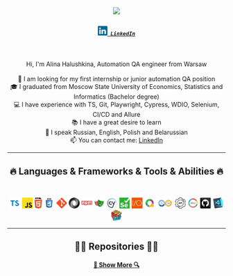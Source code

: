 <h1 align="center">
  <a href="https://git.io/typing-svg">
    <img src="https://readme-typing-svg.herokuapp.com/?lines=Hello,+There!+👋;I+am+Alina+Halushkina;Nice+to+meet+you!&center=true&size=30">
  </a>
</h1>

<h5 align="center">
  <code><a href="https://www.linkedin.com/in/alina-halushkina-696373104/" title="LinkedIn Profile"><img width="22" src="images/linkedin.svg"> LinkedIn</a></code>
</h5>
<br>
<p align="center">
  Hi, I'm Alina Halushkina, Automation QA engineer from Warsaw
  <br>
  <br>
  🔎 I am looking for my first internship or junior automation QA position
  <br>
  🎓 I graduated from Moscow State University of Economics, Statistics and Informatics (Bachelor degree)
  <br>
  💻 I have experience with TS, Git, Playwright, Cypress, WDIO, Selenium, CI/CD and Allure
  <br>
  📚 I have a great desire to learn
  <br>
  💬 I speak Russian, English, Polish and Belarussian
  <br>
  📫 You can contact me: <a href="https://www.linkedin.com/in/alina-halushkina-696373104/">LinkedIn</a>
</p>

<hr>
<h2 align="center">🔥 Languages & Frameworks & Tools & Abilities 🔥</h2>
<br>
<p align="center">
    <code><img title="TypeScript" height="25" src="images/typescript.svg"></code>
    <code><img title="Javascript" height="25" src="images/javascript.svg"></code>
    <code><img title="HTML5" height="25" src="images/html5.svg"></code>
    <code><img title="CSS" height="25" src="images/css.svg"></code>
    <code><img title="Git" height="25" src="images/git-original.svg"></code>
    <code><img title="JSON" height="25" src="images/json.svg"></code>
    <code><img title="npm" height="25" src="images/npm.svg"></code>
    <code><img title="Playwright" height="25" src="images/playwright.svg"></code>
    <code><img title="Cypress" height="25" src="images/cy.jpeg"></code>
    <code><img title="Selenium" height="25" src="images/selenium.svg"></code>
    <code><img title="WDIO" height="25" src="images/wdio.png"></code>
    <code><img title="Allure" height="25" src="images/allure.png"></code>
    <code><img title="CI/CD" height="25" src="images/cicd.png"></code>
    <code><img title="API" height="25" src="images/api.svg"></code>
    <code><img title="SDLC" height="25" src="images/sdlc.png"></code>
    <code><img title="GitHub" height="25" src="images/github.svg"></code>
    <code><img title="Visual Studio Code" height="25" src="images/vscode.png"></code>
    <code><img title="Problem Solving" height="25" src="images/problemSolving.png"></code>
</p>
<hr>

<h2 align="center">👨‍💻 Repositories 👨‍💻</h2>

<h4 align="center">
  <a href="https://github.com/Alina-Halushkina?tab=repositories" title="Show Repositories">🔎 Show More 🔍</a>
</h4>
